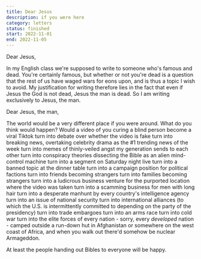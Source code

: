 ```yaml
---
title: Dear Jesus
description: if you were here
category: letters
status: finished
start: 2022-11-01
end: 2022-11-05
---
```

Dear Jesus,

In my English class we're supposed to write to someone who's famous and dead. 
You're certainly famous, but whether or not you're dead is a question that the rest of us have waged wars for eons upon, and is thus a topic I wish to avoid. 
My justification for writing therefore lies in the fact that even if Jesus the God is not dead, Jesus the man is dead. 
So I am writing exclusively to Jesus, the man.

Dear Jesus, the man,

The world would be a very different place if you were around. 
What do you think would happen? 
Would a video of you curing a blind person become a viral Tiktok turn into debate over whether the video is fake turn into breaking news, overtaking celebrity drama as the #1 trending news of the week turn into memes of thinly-veiled angst my generation sends to each other turn into conspiracy theories dissecting the Bible as an alien mind-control machine turn into a segment on Saturday night live turn into a banned topic at the dinner table turn into a campaign position for political factions turn into friends becoming strangers turn into families becoming strangers turn into a ludicrous business venture for the purported location where the video was taken turn into a scamming business for men with long hair turn into a desperate manhunt by every country's intelligence agency turn into an issue of national security turn into international alliances (to which the U.S. is intermittently committed to depending on the party of the presidency) turn into trade embargoes turn into an arms race turn into cold war turn into the elite forces of every nation - sorry, every *developed* nation - camped outside a run-down hut in Afghanistan or somewhere on the west coast of Africa, and when you walk out there'd somehow be nuclear Armageddon. 

At least the people handing out Bibles to everyone will be happy.


